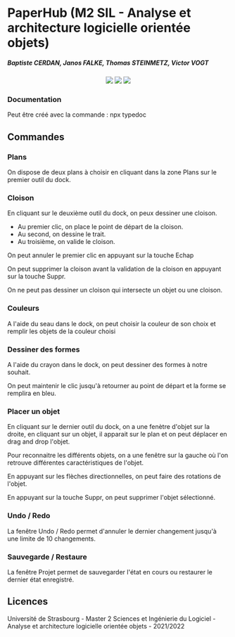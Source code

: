 # PaperHub (M2 SIL - Analyse et architecture logicielle orientée objets)

##### Baptiste CERDAN, Janos FALKE, Thomas STEINMETZ, Victor VOGT 

<p align="center">
  <img src="https://img.shields.io/badge/node-16.14.0-green.svg" />
  <img src="https://img.shields.io/badge/yarn-1.22.17-blue.svg" />
  <img src="https://img.shields.io/badge/paper-0.12.15-critical.svg" />
</p>

### Documentation
Peut être créé avec la commande : npx typedoc

## Commandes

### Plans

On dispose de deux plans à choisir en cliquant dans la zone Plans sur le premier outil du dock.

### Cloison

En cliquant sur le deuxième outil du dock, on peux dessiner une cloison. 
- Au premier clic, on place le point de départ de la cloison. 
- Au second, on dessine le trait.
- Au troisième, on valide le cloison.

On peut annuler le premier clic en appuyant sur la touche Echap

On peut supprimer la cloison avant la validation de la cloison en appuyant sur la touche Suppr.

On ne peut pas dessiner un cloison qui intersecte un objet ou une cloison.

### Couleurs

A l'aide du seau dans le dock, on peut choisir la couleur de son choix et remplir les objets de la couleur choisi

### Dessiner des formes

A l'aide du crayon dans le dock, on peut dessiner des formes à notre souhait.

On peut maintenir le clic jusqu'à retourner au point de départ et la forme se remplira en bleu.

### Placer un objet

En cliquant sur le dernier outil du dock, on a une fenètre d'objet sur la droite, en cliquant sur un objet, il apparait sur le plan et on peut déplacer en drag and drop l'objet.

Pour reconnaitre les différents objets, on a une fenêtre sur la gauche où l'on retrouve différentes caractéristiques de l'objet.

En appuyant sur les flèches directionnelles, on peut faire des rotations de l'objet.

En appuyant sur la touche Suppr, on peut supprimer l'objet sélectionné.

### Undo / Redo

La fenêtre Undo / Redo permet d'annuler le dernier changement jusqu'à une limite de 10 changements.

### Sauvegarde / Restaure

La fenêtre Projet permet de sauvegarder l'état en cours ou restaurer le dernier état enregistré.

## Licences

Université de Strasbourg - Master 2 Sciences et Ingénierie du Logiciel - Analyse et architecture logicielle orientée objets - 2021/2022
